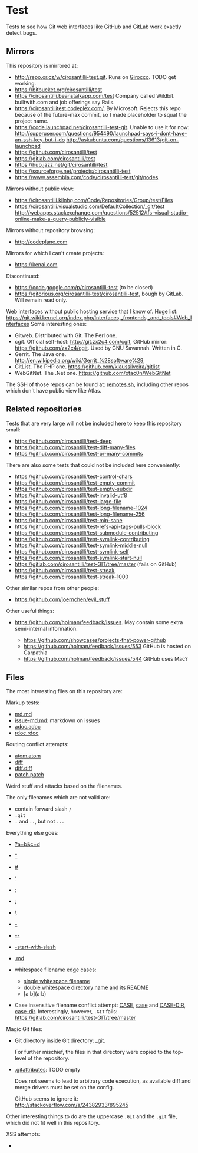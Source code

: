 # Test

Tests to see how Git web interfaces like GitHub and GitLab work exactly detect bugs.

## Mirrors

This repository is mirrored at:

- <http://repo.or.cz/w/cirosantilli-test.git>. Runs on [Girocco](http://repo.or.cz/w/girocco.git). TODO get working.
- <https://bitbucket.org/cirosantilli/test>
- <https://cirosantilli.beanstalkapp.com/test> Company called Wildbit. builtwith.com and job offerings say Rails.
- <https://cirosantillitest.codeplex.com/>. By Microsoft. Rejects this repo because of the future-max commit, so I made placeholder to squat the project name.
- <https://code.launchpad.net/cirosantilli-test-git>. Unable to use it for now: <http://superuser.com/questions/954490/launchpad-says-i-dont-have-an-ssh-key-but-i-do> <http://askubuntu.com/questions/13613/git-on-launchpad>
- <https://github.com/cirosantilli/test>
- <https://gitlab.com/cirosantilli/test>
- <https://hub.jazz.net/git/cirosantilli/test>
- <https://sourceforge.net/projects/cirosantilli-test>
- <https://www.assembla.com/code/cirosantilli-test/git/nodes>

Mirrors without public view:

- <https://cirosantilli.kilnhg.com/Code/Repositories/Group/test/Files>
- <https://cirosantilli.visualstudio.com/DefaultCollection/_git/test> <http://webapps.stackexchange.com/questions/52512/tfs-visual-studio-online-make-a-query-publicly-visible>

Mirrors without repository browsing:

- <http://codeplane.com>

Mirrors for which I can't create projects:

- <https://kenai.com>

Discontinued:

- <https://code.google.com/p/cirosantilli-test> (to be closed)
- <https://gitorious.org/cirosantilli-test/cirosantilli-test>, bough by GitLab. Will remain read only.

Web interfaces without public hosting service that I know of. Huge list: <https://git.wiki.kernel.org/index.php/Interfaces,_frontends,_and_tools#Web_Interfaces> Some interesting ones:

- Gitweb. Distributed with Git. The Perl one.
- cgit. Official self-host: <http://git.zx2c4.com/cgit>, GitHub mirror: <https://github.com/zx2c4/cgit>. Used by GNU Savannah. Written in C.
- Gerrit. The Java one. <http://en.wikipedia.org/wiki/Gerrit_%28software%29>, 
- GitList. The PHP one. <https://github.com/klaussilveira/gitlist>
- WebGitNet. The .Net one. <https://github.com/otac0n/WebGitNet>

The SSH of those repos can be found at: [remotes.sh](remotes.sh), including other repos which don't have public view like Atlas.

## Related repositories

Tests that are very large will not be included here to keep this repository small:

- <https://github.com/cirosantilli/test-deep>
- <https://github.com/cirosantilli/test-diff-many-files>
- <https://github.com/cirosantilli/test-pr-many-commits>

There are also some tests that could not be included here conveniently:

- <https://github.com/cirosantilli/test-control-chars>
- <https://github.com/cirosantilli/test-empty-commit>
- <https://github.com/cirosantilli/test-empty-subdir>
- <https://github.com/cirosantilli/test-invalid-utf8>
- <https://github.com/cirosantilli/test-large-file>
- <https://github.com/cirosantilli/test-long-filename-1024>
- <https://github.com/cirosantilli/test-long-filename-256>
- <https://github.com/cirosantilli/test-min-sane>
- <https://github.com/cirosantilli/test-refs-api-tags-pulls-block>
- <https://github.com/cirosantilli/test-submodule-contributing>
- <https://github.com/cirosantilli/test-symlink-contributing>
- <https://github.com/cirosantilli/test-symlink-middle-null>
- <https://github.com/cirosantilli/test-symlink-self>
- <https://github.com/cirosantilli/test-symlink-start-null>
- <https://gitlab.com/cirosantilli/test-GIT/tree/master> (fails on GitHub)
- <https://github.com/cirosantilli/test-streak>, <https://github.com/cirosantilli/test-streak-1000>

Other similar repos from other people:

- <https://github.com/joernchen/evil_stuff>

Other useful things:

-   <https://github.com/holman/feedback/issues>. May contain some extra semi-internal information.

    - <https://github.com/showcases/projects-that-power-github>
    - <https://github.com/holman/feedback/issues/553> GitHub is hosted on Carpathia
    - <https://github.com/holman/feedback/issues/544> GitHub uses Mac?

## Files

The most interesting files on this repository are:

Markup tests:

- [md.md](markdown.md)
- [issue-md.md](issue-markdown.md): markdown on issues
- [adoc.adoc](adoc.adoc)
- [rdoc.rdoc](rdoc.rdoc)

Routing conflict attempts:

- [atom.atom](atom.atom)
- [diff](diff)
- [diff.diff](diff.diff)
- [patch.patch](patch.patch)

Weird stuff and attacks based on the filenames.

The only filenames which are not valid are:

- contain forward slash `/`
- `.git`
- `.` and `..`, but not `...`

Everything else goes:

-   [?a=b&c=d](?a=b&c=d)

-   ["](")

-   [#](#)

-   ['](')

-   [:](:)

-   [;](;)

-   [\\](\\)

-   [-](-)

-   [--](--)

-   [-start-with-slash](-start-with-slash)

-   [\.md](\.md)

-   whitespace filename edge cases:

    - [single whitespace filename](%20)
    - [double whitespace directory name](%20%20/) and [its README](%20%20/README.md)
    - [a b](a b)

-   Case insensitive filename conflict attempt: [CASE](CASE), [case](case) and [CASE-DIR](CASE-DIR), [case-dir](case-dir). Interestingly, however, `.GIT` fails: <https://gitlab.com/cirosantilli/test-GIT/tree/master>

Magic Git files:

-   Git directory inside Git directory: [_git](_git).

    For further mischief, the files in that directory were copied to the top-level of the repository.

-   [.gitattributes](.gitattributes): TODO empty

    Does not seems to lead to arbitrary code execution, as available diff and merge drivers must be set on the config.

    GitHub seems to ignore it: <http://stackoverflow.com/a/24382933/895245>

Other interesting things to do are the uppercase `.Git` and the `.git` file, which did not fit well in this repository.

XSS attempts:

- [<script>](<script>)
- `<script src="data:text;utf8,alert('xss')">`
- [svg.svg](svg.svg), with an XSS attempt
- [sym-xss](sym-xss). It's path is an XSS attempt.

## Refs

Interesting branches and tags:

-   [`hasslash/a`](../hasslash/a): branch inside sub-directory

-   [`-r`](../-r): branch with forbidden name, and in particular one that may be used for shell injection. 

    Create manually with `cp master -- -r` and push with `git push --all`.

-   `<script>alert('xss')</script>` and `<b>a</b>`: XSS attempts

-   `tag-empty-blob`: a tag that points to a blob

-   [`a;{echo,INJECTION};{echo,RULZ};`](a;{echo,INJECTION};{echo,RULZ};): GitHub proposes a shell injection to users on a pull request under "You can also merge branches on the command line". <https://github.com/cirosantilli/test/pull/17>

-   [1970](1970): earliest possible commit with `git commit --date '@0 +0000'`

-   [future](future): commit in the far far future, on some date that does not show as 1970 on `git log`? See also: <http://stackoverflow.com/questions/19742345/what-is-the-format-for-date-parameter-of-git-commit/29289807>

-   [future-max](future-max): commit at the latest possible pushable date of `2^63 - 1`. Larger dates up to `2^64 - 2` can be committed, but not pushed.

    As of 2015-04-02, that commits will show as the fist one on the UI commit list no matter its order on the commit tree, making it a good way to drive other people mad and then later make them scold you when they understand.

## Other RMS

- `bzr`: cannot handle the path `\`. <https://bugs.launchpad.net/bzr-svn/+bug/81844>
